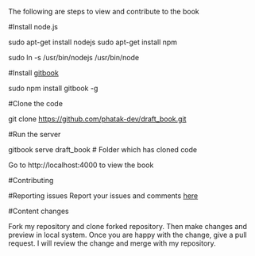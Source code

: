 The following are steps to view and contribute to the book

#Install node.js

sudo apt-get install nodejs
sudo apt-get install npm

sudo ln -s /usr/bin/nodejs /usr/bin/node

#Install [gitbook](https://github.com/GitbookIO/gitbook)

sudo npm install gitbook -g

#Clone the code

git clone https://github.com/phatak-dev/draft_book.git

#Run the server


gitbook serve draft_book # Folder which has cloned code

Go to http://localhost:4000 to view the book


#Contributing

#Reporting issues
Report your issues and comments [here](https://github.com/phatak-dev/draft_book/issues)

#Content changes

Fork my repository and clone forked repository. Then make changes and preview in local system. Once you are happy with the change, give a pull request. I will review the change and merge with my repository.





